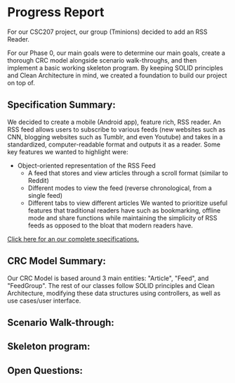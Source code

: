 # Progress Report
For our CSC207 project, our group (Tminions) decided to add an RSS Reader.

For our Phase 0, our main goals were to determine our main goals, create a thorough CRC model alongside scenario walk-throughs, and then implement a basic working skeleton program. By keeping SOLID principles and Clean Architecture in mind, we created a foundation to build our project on top of.

## Specification Summary:
We decided to create a mobile (Android app), feature rich, RSS reader. An RSS feed allows users to subscribe to various feeds (new websites such as CNN, blogging websites such as Tumblr, and even Youtube) and takes in a standardized, computer-readable format and outputs it as a reader. Some key features we wanted to highlight were:
- Object-oriented representation of the RSS Feed
  - A feed that stores and view articles through a scroll format (similar to Reddit)
  - Different modes to view the feed (reverse chronological, from a single feed)
  - Different tabs to view different articles
We wanted to prioritize useful features that traditional readers have such as bookmarking, offline mode and share functions while maintaining the simplicity of RSS feeds as opposed to the bloat that modern readers have.

[Click here for an our complete specifications.](https://github.com/tminions/binocularss/blob/main/docs/specification.md)

## CRC Model Summary:
Our CRC Model is based around 3 main entities: "Article", "Feed", and "FeedGroup". The rest of our classes follow SOLID principles and Clean Architecture, modifying these data structures using controllers, as well as use cases/user interface. 


## Scenario Walk-through:



## Skeleton program:

## Open Questions:
